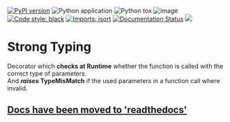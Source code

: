 [![PyPI version](https://badge.fury.io/py/strongtyping.svg)](https://badge.fury.io/py/strongtyping)
![Python application](https://github.com/FelixTheC/strongtyping/actions/workflows/python-app.yml/badge.svg)
![Python tox](https://github.com/FelixTheC/strongtyping/workflows/Python%20tox/badge.svg)
![image](https://codecov.io/gh/FelixTheC/strongtyping/graph/badge.svg)
[![Code style: black](https://img.shields.io/badge/code%20style-black-000000.svg)](https://github.com/psf/black)
[![Imports: isort](https://img.shields.io/badge/%20imports-isort-%231674b1?style=flat&labelColor=ef8336)](https://pycqa.github.io/isort/)
[![Documentation Status](https://readthedocs.org/projects/strongtyping/badge/?version=latest)](https://strongtyping.readthedocs.io/en/latest/?badge=latest)
[![](https://img.shields.io/pypi/dm/strongtyping.svg)](https://pypi.org/project/strongtyping/)


# Strong Typing
<p>Decorator which <b>checks at Runtime</b> whether the function is called with the correct type of parameters.<br> 
And <b><em>raises</em> TypeMisMatch</b> if the used parameters in a function call where invalid.</p>

## [Docs have been moved to 'readthedocs'](https://strongtyping.readthedocs.io/en/latest/#the-solution)
